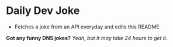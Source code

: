 
# Daily Dev Joke

- Fetches a joke from an API everyday and edits this README

**Got any funny DNS jokes?**
*Yeah, but It may take 24 hours to get it.*